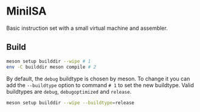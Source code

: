 # MiniISA

Basic instruction set with a small virtual machine and assembler.

## Build

```bash
meson setup builddir --wipe # 1
env -C builddir meson compile # 2
```

By default, the `debug` buildtype is chosen by meson. To change it you can add the `--buildtype` option to command `# 1` to set the new buildtype. Valid buildtypes are `debug`, `debugoptimized` and `release`.

```bash
meson setup builddir --wipe --buildtype=release
```
